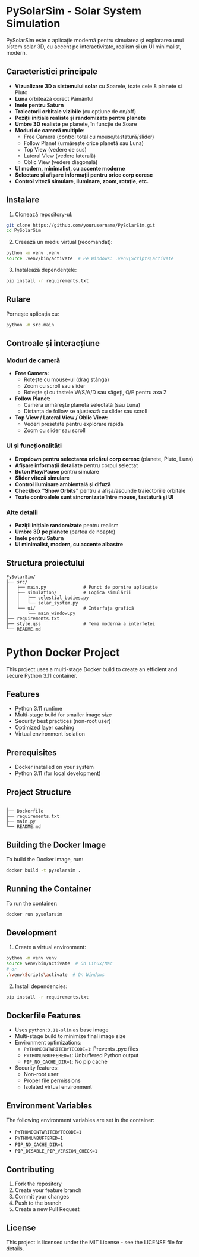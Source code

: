 # PySolarSim - Solar System Simulation

PySolarSim este o aplicație modernă pentru simularea și explorarea unui sistem solar 3D, cu accent pe interactivitate, realism și un UI minimalist, modern.

## Caracteristici principale

- **Vizualizare 3D a sistemului solar** cu Soarele, toate cele 8 planete și Pluto
- **Luna** orbitează corect Pământul
- **Inele pentru Saturn**
- **Traiectorii orbitale vizibile** (cu opțiune de on/off)
- **Poziții inițiale realiste și randomizate pentru planete**
- **Umbre 3D realiste** pe planete, în funcție de Soare
- **Moduri de cameră multiple**:
  - Free Camera (control total cu mouse/tastatură/slider)
  - Follow Planet (urmărește orice planetă sau Luna)
  - Top View (vedere de sus)
  - Lateral View (vedere laterală)
  - Oblic View (vedere diagonală)
- **UI modern, minimalist, cu accente moderne**
- **Selectare și afișare informații pentru orice corp ceresc**
- **Control viteză simulare, iluminare, zoom, rotație, etc.**

## Instalare

1. Clonează repository-ul:
```bash
git clone https://github.com/yourusername/PySolarSim.git
cd PySolarSim
```
2. Creează un mediu virtual (recomandat):
```bash
python -m venv .venv
source .venv/bin/activate  # Pe Windows: .venv\Scripts\activate
```
3. Instalează dependențele:
```bash
pip install -r requirements.txt
```

## Rulare

Pornește aplicația cu:
```bash
python -m src.main
```

## Controale și interacțiune

### Moduri de cameră
- **Free Camera:**
  - Rotește cu mouse-ul (drag stânga)
  - Zoom cu scroll sau slider
  - Rotește și cu tastele W/S/A/D sau săgeți, Q/E pentru axa Z
- **Follow Planet:**
  - Camera urmărește planeta selectată (sau Luna)
  - Distanța de follow se ajustează cu slider sau scroll
- **Top View / Lateral View / Oblic View:**
  - Vederi presetate pentru explorare rapidă
  - Zoom cu slider sau scroll

### UI și funcționalități
- **Dropdown pentru selectarea oricărui corp ceresc** (planete, Pluto, Luna)
- **Afișare informații detaliate** pentru corpul selectat
- **Buton Play/Pause** pentru simulare
- **Slider viteză simulare**
- **Control iluminare ambientală și difuză**
- **Checkbox "Show Orbits"** pentru a afișa/ascunde traiectoriile orbitale
- **Toate controalele sunt sincronizate între mouse, tastatură și UI**

### Alte detalii
- **Poziții inițiale randomizate** pentru realism
- **Umbre 3D pe planete** (partea de noapte)
- **Inele pentru Saturn**
- **UI minimalist, modern, cu accente albastre**

## Structura proiectului

```
PySolarSim/
├── src/
│   ├── main.py              # Punct de pornire aplicație
│   ├── simulation/          # Logica simulării
│   │   ├── celestial_bodies.py
│   │   └── solar_system.py
│   └── ui/                  # Interfața grafică
│       └── main_window.py
├── requirements.txt
├── style.qss                # Tema modernă a interfeței
└── README.md
```

# Python Docker Project

This project uses a multi-stage Docker build to create an efficient and secure Python 3.11 container.

## Features

- Python 3.11 runtime
- Multi-stage build for smaller image size
- Security best practices (non-root user)
- Optimized layer caching
- Virtual environment isolation

## Prerequisites

- Docker installed on your system
- Python 3.11 (for local development)

## Project Structure

```
.
├── Dockerfile
├── requirements.txt
├── main.py
└── README.md
```

## Building the Docker Image

To build the Docker image, run:

```bash
docker build -t pysolarsim .
```

## Running the Container

To run the container:

```bash
docker run pysolarsim
```

## Development

1. Create a virtual environment:
```bash
python -m venv venv
source venv/bin/activate  # On Linux/Mac
# or
.\venv\Scripts\activate  # On Windows
```

2. Install dependencies:
```bash
pip install -r requirements.txt
```

## Dockerfile Features

- Uses `python:3.11-slim` as base image
- Multi-stage build to minimize final image size
- Environment optimizations:
  - `PYTHONDONTWRITEBYTECODE=1`: Prevents .pyc files
  - `PYTHONUNBUFFERED=1`: Unbuffered Python output
  - `PIP_NO_CACHE_DIR=1`: No pip cache
- Security features:
  - Non-root user
  - Proper file permissions
  - Isolated virtual environment

## Environment Variables

The following environment variables are set in the container:

- `PYTHONDONTWRITEBYTECODE=1`
- `PYTHONUNBUFFERED=1`
- `PIP_NO_CACHE_DIR=1`
- `PIP_DISABLE_PIP_VERSION_CHECK=1`

## Contributing

1. Fork the repository
2. Create your feature branch
3. Commit your changes
4. Push to the branch
5. Create a new Pull Request

## License

This project is licensed under the MIT License - see the LICENSE file for details. 